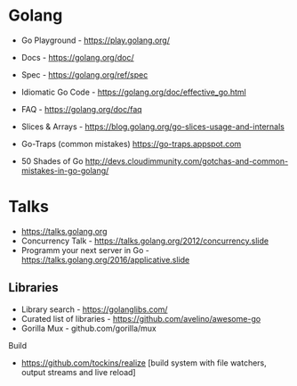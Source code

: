 # Golang

* Go Playground - https://play.golang.org/
* Docs - https://golang.org/doc/
* Spec - https://golang.org/ref/spec


* Idiomatic Go Code - https://golang.org/doc/effective_go.html

* FAQ - https://golang.org/doc/faq

* Slices & Arrays - https://blog.golang.org/go-slices-usage-and-internals
* Go-Traps (common mistakes) https://go-traps.appspot.com
* 50 Shades of Go http://devs.cloudimmunity.com/gotchas-and-common-mistakes-in-go-golang/

# Talks
* https://talks.golang.org
* Concurrency Talk - https://talks.golang.org/2012/concurrency.slide
* Programm your next server in Go - https://talks.golang.org/2016/applicative.slide

## Libraries
* Library search - https://golanglibs.com/
* Curated list of libraries - https://github.com/avelino/awesome-go
* Gorilla Mux - github.com/gorilla/mux

Build
* https://github.com/tockins/realize [build system with file watchers, output streams and live reload]
